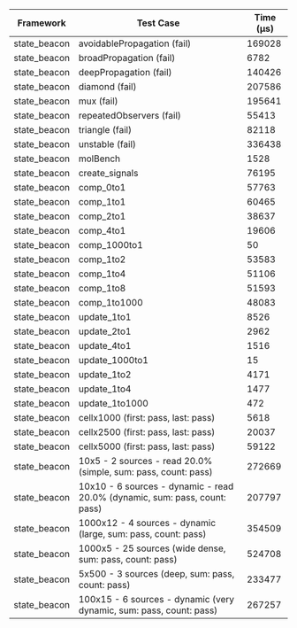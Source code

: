 | Framework | Test Case | Time (μs) |
| --- | --- | --- |
| state_beacon | avoidablePropagation (fail) | 169028 |
| state_beacon | broadPropagation (fail) | 6782 |
| state_beacon | deepPropagation (fail) | 140426 |
| state_beacon | diamond (fail) | 207586 |
| state_beacon | mux (fail) | 195641 |
| state_beacon | repeatedObservers (fail) | 55413 |
| state_beacon | triangle (fail) | 82118 |
| state_beacon | unstable (fail) | 336438 |
| state_beacon | molBench | 1528 |
| state_beacon | create_signals | 76195 |
| state_beacon | comp_0to1 | 57763 |
| state_beacon | comp_1to1 | 60465 |
| state_beacon | comp_2to1 | 38637 |
| state_beacon | comp_4to1 | 19606 |
| state_beacon | comp_1000to1 | 50 |
| state_beacon | comp_1to2 | 53583 |
| state_beacon | comp_1to4 | 51106 |
| state_beacon | comp_1to8 | 51593 |
| state_beacon | comp_1to1000 | 48083 |
| state_beacon | update_1to1 | 8526 |
| state_beacon | update_2to1 | 2962 |
| state_beacon | update_4to1 | 1516 |
| state_beacon | update_1000to1 | 15 |
| state_beacon | update_1to2 | 4171 |
| state_beacon | update_1to4 | 1477 |
| state_beacon | update_1to1000 | 472 |
| state_beacon | cellx1000 (first: pass, last: pass) | 5618 |
| state_beacon | cellx2500 (first: pass, last: pass) | 20037 |
| state_beacon | cellx5000 (first: pass, last: pass) | 59122 |
| state_beacon | 10x5 - 2 sources - read 20.0% (simple, sum: pass, count: pass) | 272669 |
| state_beacon | 10x10 - 6 sources - dynamic - read 20.0% (dynamic, sum: pass, count: pass) | 207797 |
| state_beacon | 1000x12 - 4 sources - dynamic (large, sum: pass, count: pass) | 354509 |
| state_beacon | 1000x5 - 25 sources (wide dense, sum: pass, count: pass) | 524708 |
| state_beacon | 5x500 - 3 sources (deep, sum: pass, count: pass) | 233477 |
| state_beacon | 100x15 - 6 sources - dynamic (very dynamic, sum: pass, count: pass) | 267257 |
